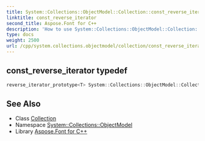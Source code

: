 ```yaml
---
title: System::Collections::ObjectModel::Collection::const_reverse_iterator typedef
linktitle: const_reverse_iterator
second_title: Aspose.Font for C++
description: 'How to use System::Collections::ObjectModel::Collection::const_reverse_iterator typedef of System::Collections::ObjectModel::Collection class in C++.'
type: docs
weight: 2500
url: /cpp/system.collections.objectmodel/collection/const_reverse_iterator/
---
```

## const_reverse_iterator typedef




```cpp
reverse_iterator_prototype<T> System::Collections::ObjectModel::Collection< T >::const_reverse_iterator
```

## See Also

* Class [Collection](../)
* Namespace [System::Collections::ObjectModel](../../)
* Library [Aspose.Font for C++](../../../)
